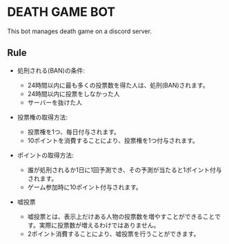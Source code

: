 # DEATH GAME BOT

This bot manages death game on a discord server.

## Rule

- 処刑される(BAN)の条件:
  - 24時間以内に最も多くの投票数を得た人は、処刑(BAN)されます。
  - 24時間以内に投票をしなかった人
  - サーバーを抜けた人

- 投票権の取得方法:
  - 投票権を1つ、毎日付与されます。
  - 10ポイントを消費することにより、投票権を1つ付与されます。

- ポイントの取得方法:
  - 誰が処刑されるか1日に1回予測でき、その予測が当たると1ポイント付与されます。
  - ゲーム参加時に10ポイント付与されます。

- 嘘投票
  - 嘘投票とは、表示上だけある人物の投票数を増やすことができることです。実際に投票数が増えるわけではありません。
  - 2ポイント消費することにより、嘘投票を行うことができます。
